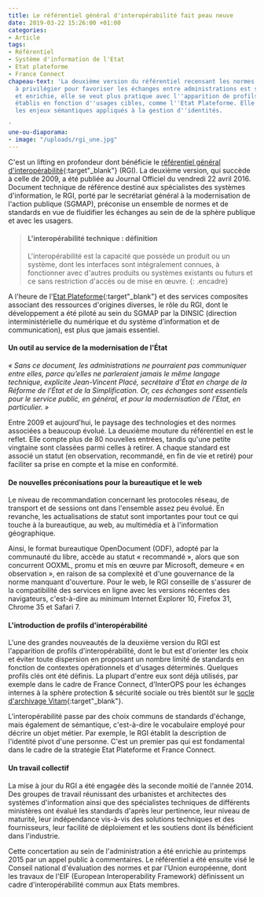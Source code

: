 ```yaml
---
title: Le référentiel général d'interopérabilité fait peau neuve
date: 2019-03-22 15:26:00 +01:00
categories:
- Article
tags:
- Référentiel
- Système d'information de l'Etat
- Etat plateforme
- France Connect
chapeau-text: 'La deuxième version du référentiel recensant les normes et standards
  à privilégier pour favoriser les échanges entre administrations est sortie. Actualisée
  et enrichie, elle se veut plus pratique avec l''apparition de profils d''interopérabilité
  établis en fonction d''usages cibles, comme l''Etat Plateforme. Elle aborde également
  les enjeux sémantiques appliqués à la gestion d''identités.

'
une-ou-diaporama:
- image: "/uploads/rgi_une.jpg"
---
```


C'est un lifting en profondeur dont bénéficie le [référentiel général d'interopérabilité](http://references.modernisation.gouv.fr/interoperabilite){:target"_blank"} (RGI). La deuxième version, qui succède à celle de 2009, a été publiée au Journal Officiel du vendredi 22 avril 2016. Document technique de référence destiné aux spécialistes des systèmes d'information, le RGI, porté par le secrétariat général à la modernisation de l'action publique (SGMAP), préconise un ensemble de normes et de standards en vue de fluidifier les échanges au sein de de la sphère publique et avec les usagers.

> #### L'interopérabilité technique : définition
> 
> L'interopérabilité est la capacité que possède un produit ou un système, dont les interfaces sont intégralement connues, à fonctionner avec d'autres produits ou systèmes existants ou futurs et ce sans restriction d'accès ou de mise en œuvre.
{: .encadre}

A l'heure de l'[Etat Plateforme](http://etatplateforme.modernisation.gouv.fr/){:target"_blank"} et des services composites associant des ressources d'origines diverses, le rôle du RGI, dont le développement a été piloté au sein du SGMAP par la DINSIC (direction interministérielle du numérique et du système d’information et de communication), est plus que jamais essentiel.

#### Un outil au service de la modernisation de l'État

*« Sans ce document, les administrations ne pourraient pas communiquer entre elles, parce qu’elles ne parleraient jamais le même langage technique, explicite Jean-Vincent Placé, secrétaire d’État en charge de la Réforme de l’État et de la Simplification. Or, ces échanges sont essentiels pour le service public, en général, et pour la modernisation de l’Etat, en particulier. »*

Entre 2009 et aujourd'hui, le paysage des technologies et des normes associées a beaucoup évolué. La deuxième mouture du référentiel en est le reflet. Elle compte plus de 80 nouvelles entrées, tandis qu'une petite vingtaine sont classées parmi celles à retirer. A chaque standard est associé un statut (en observation, recommandé, en fin de vie et retiré) pour faciliter sa prise en compte et la mise en conformité.

#### De nouvelles préconisations pour la bureautique et le web

Le niveau de recommandation concernant les protocoles réseau, de transport et de sessions ont dans l'ensemble assez peu évolué. En revanche, les actualisations de statut sont importantes pour tout ce qui touche à la bureautique, au web, au multimédia et à l'information géographique.

Ainsi, le format bureautique OpenDocument (ODF), adopté par la communauté du libre, accède au statut « recommandé », alors que son concurrent OOXML, promu et mis en œuvre par Microsoft, demeure « en observation », en raison de sa complexité et d'une gouvernance de la norme manquant d'ouverture. Pour le web, le RGI conseille de s'assurer de la compatibilité des services en ligne avec les versions récentes des navigateurs, c'est-à-dire au minimum Internet Explorer 10, Firefox 31, Chrome 35 et Safari 7.

#### L'introduction de profils d'interopérabilité

L'une des grandes nouveautés de la deuxième version du RGI est l'apparition de profils d'interopérabilité, dont le but est d'orienter les choix et éviter toute dispersion en proposant un nombre limité de standards en fonction de contextes opérationnels et d'usages déterminés. Quelques profils clés ont été définis. La plupart d'entre eux sont déjà utilisés, par exemple dans le cadre de France Connect, d'InterOPS pour les échanges internes à la sphère protection & sécurité sociale ou très bientôt sur le [socle d'archivage Vitam](http://modernisation.gouv.fr/ladministration-change-avec-le-numerique/par-son-systeme-dinformation/vitam-organisation-entierement-tournee-vers-agilite){:target"_blank"}.

L'interopérabilité passe par des choix communs de standards d'échange, mais également de sémantique, c'est-à-dire le vocabulaire employé pour décrire un objet métier. Par exemple, le RGI établit la description de l'identité pivot d'une personne. C'est un premier pas qui est fondamental dans le cadre de la stratégie Etat Plateforme et France Connect.

#### Un travail collectif

La mise à jour du RGI a été engagée dès la seconde moitié de l'année 2014. Des groupes de travail réunissant des urbanistes et architectes des systèmes d'information ainsi que des spécialistes techniques de différents ministères ont évalué les standards d'après leur pertinence, leur niveau de maturité, leur indépendance vis-à-vis des solutions techniques et des fournisseurs, leur facilité de déploiement et les soutiens dont ils bénéficient dans l'industrie.

Cette concertation au sein de l'administration a été enrichie au printemps 2015 par un appel public à commentaires. Le référentiel a été ensuite visé le Conseil national d'évaluation des normes et par l'Union européenne, dont les travaux de l'EIF (European Interoperability Framework) définissent un cadre d'interopérabilité commun aux Etats membres.
